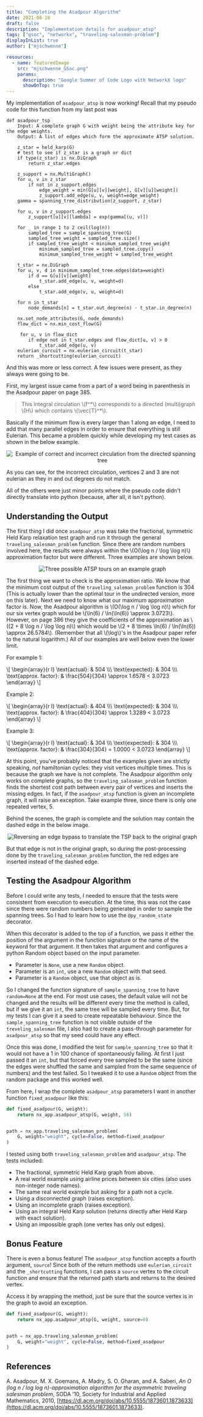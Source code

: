 ```yaml
---
title: "Completing the Asadpour Algorithm"
date: 2021-08-10
draft: false
description: "Implementation details for asadpour_atsp"
tags: ["gsoc", "networkx", "traveling-salesman-problem"]
displayInList: true
author: ["mjschwenne"]

resources:
  - name: featuredImage
    src: "mjschwenne_GSoc.png"
    params:
      description: "Google Summer of Code Logo with NetworkX logo"
      showOnTop: true
---
```


My implementation of `asadpour_atsp` is now working!
Recall that my pseudo code for this function from my last post was

```
def asadpour_tsp
    Input: A complete graph G with weight being the attribute key for the edge weights.
    Output: A list of edges which form the approximate ATSP solution.

    z_star = held_karp(G)
    # test to see if z_star is a graph or dict
    if type(z_star) is nx.DiGraph
        return z_star.edges

    z_support = nx.MultiGraph()
    for u, v in z_star
        if not in z_support.edges
            edge_weight = min(G[u][v][weight], G[v][u][weight])
            z_support.add_edge(u, v, weight=edge_weight)
    gamma = spanning_tree_distribution(z_support, z_star)

    for u, v in z_support.edges
        z_support[u][v][lambda] = exp(gamma[(u, v)])

    for _ in range 1 to 2 ceil(log(n))
        sampled_tree = sample_spanning_tree(G)
        sampled_tree_weight = sampled_tree.size()
        if sampled_tree_weight < minimum_sampled_tree_weight
            minimum_sampled_tree = sampled_tree.copy()
            minimum_sampled_tree_weight = sampled_tree_weight

    t_star = nx.DiGraph
    for u, v, d in minimum_sampled_tree.edges(data=weight)
        if d == G[u][v][weight]
            t_star.add_edge(u, v, weight=d)
        else
            t_star.add_edge(v, u, weight=d)

    for n in t_star
        node_demands[n] = t_star.out_degree(n) - t_star.in_degree(n)

    nx.set_node_attributes(G, node_demands)
    flow_dict = nx.min_cost_flow(G)

     for u, v in flow_dict
        if edge not in t_star.edges and flow_dict[u, v] > 0
            t_star.add_edge(u, v)
    eulerian_curcuit = nx.eulerian_circuit(t_star)
    return _shortcutting(eulerian_curcuit)
```

And this was more or less correct.
A few issues were present, as they always were going to be.

First, my largest issue came from a part of a word being in parenthesis in the Asadpour paper on page 385.

> This integral circulation \\(f^\*\\) corresponds to a directed (multi)graph \\(H\\) which contains \\(\vec{T}^\*\\).

Basically if the minimum flow is every larger than 1 along an edge, I need to add that many parallel edges in order to ensure that everything is still Eulerian.
This became a problem quickly while developing my test cases as shown in the below example.

<center><img src="example-multiflow.png" alt="Example of correct and incorrect circulation from the directed spanning tree"/></center>

As you can see, for the incorrect circulation, vertices 2 and 3 are not eulerian as they in and out degrees do not match.

All of the others were just minor points where the pseudo code didn't directly translate into python (because, after all, it isn't python).

## Understanding the Output

The first thing I did once `asadpour_atsp` was take the fractional, symmetric Held Karp relaxation test graph and run it through the general `traveling_salesman_problem` function.
Since there are random numbers involved here, the results were always within the \\(O(\log n / \log \log n)\\) approximation factor but were different.
Three examples are shown below.

<center><img src="example-tours.png" alt="Three possible ATSP tours on an example graph"/></center>

The first thing we want to check is the approximation ratio.
We know that the minimum cost output of the `traveling_saleman_problem` function is 304 (This is actually lower than the optimal tour in the undirected version, more on this later).
Next we need to know what our maximum approximation factor is.
Now, the Asadpour algorithm is \\(O(\log n / \log \log n)\\) which for our six vertex graph would be \\(\ln(6) / \ln(\ln(6)) \approx 3.0723\\).
However, on page 386 they give the coefficients of the approximation as \\((2 + 8 \log n / \log \log n)\\) which would be \\(2 + 8 \times \ln(6) / \ln(\ln(6)) \approx 26.5784\\).
(Remember that all \\(\log\\)'s in the Asadpour paper refer to the natural logarithm.)
All of our examples are well below even the lower limit.

For example 1:

\\[
\begin{array}{r l}
\text{actual}: & 504 \\\\\\
\text{expected}: & 304 \\\\\\
\text{approx. factor}: & \frac{504}{304} \approx 1.6578 < 3.0723
\end{array}
\\]

Example 2:

\\[
\begin{array}{r l}
\text{actual}: & 404 \\\\\\
\text{expected}: & 304 \\\\\\
\text{approx. factor}: & \frac{404}{304} \approx 1.3289 < 3.0723
\end{array}
\\]

Example 3:

\\[
\begin{array}{r l}
\text{actual}: & 304 \\\\\\
\text{expected}: & 304 \\\\\\
\text{approx. factor}: & \frac{304}{304} = 1.0000 < 3.0723
\end{array}
\\]

At this point, you've probably noticed that the examples given are strictly speaking, _not_ hamiltonian cycles: they visit vertices multiple times.
This is because the graph we have is not complete.
The Asadpour algorithm only works on complete graphs, so the `traveling_salesman_problem` function finds the shortest cost path between every pair of vertices and inserts the missing edges.
In fact, if the `asadpour_atsp` function is given an incomplete graph, it will raise an exception.
Take example three, since there is only one repeated vertex, 5.

Behind the scenes, the graph is complete and the solution may contain the dashed edge in the below image.

<center><img src="complete-bypass.png" alt="Reversing an edge bypass to translate the TSP back to the original graph"/></center>

But that edge is not in the original graph, so during the post-processing done by the `traveling_salesman_problem` function, the red edges are inserted instead of the dashed edge.

## Testing the Asadpour Algorithm

Before I could write any tests, I needed to ensure that the tests were consistent from execution to execution.
At the time, this was not the case since there were random numbers being generated in order to sample the spanning trees.
So I had to learn how to use the `@py_random_state` decorator.

When this decorator is added to the top of a function, we pass it either the position of the argument in the function signature or the name of the keyword for that argument.
It then takes that argument and configures a python Random object based on the input parameter.

- Parameter is `None`, use a new `Random` object.
- Parameter is an `int`, use a new `Random` object with that seed.
- Parameter is a `Random` object, use that object as is.

So I changed the function signature of `sample_spanning_tree` to have `random=None` at the end.
For most use cases, the default value will not be changed and the results will be different every time the method is called, but if we give it an `int`, the same tree will be sampled every time.
But, for my tests I can give it a seed to create repeatable behaviour.
Since the `sample_spanning_tree` function is not visible outside of the `treveling_salesman` file, I also had to create a pass-through parameter for `asadpour_atsp` so that my seed could have any effect.

Once this was done, I modified the test for `sample_spanning_tree` so that it would not have a 1 in 100 chance of spontaneously failing.
At first I just passed it an `int`, but that forced every tree sampled to be the same (since the edges were shuffled the same and sampled from the same sequence of numbers) and the test failed.
So I tweaked it to use a `Random` object from the random package and this worked well.

From here, I wrap the complete `asadpour_atsp` parameters I want in another function `fixed_asadpour` like this:

```python
def fixed_asadpour(G, weight):
    return nx_app.asadpour_atsp(G, weight, 56)


path = nx_app.traveling_salesman_problem(
    G, weight="weight", cycle=False, method=fixed_asadpour
)
```

I tested using both `traveling_salesman_problem` and `asadpour_atsp`.
The tests included:

- The fractional, symmetric Held Karp graph from above.
- A real world example using airline prices between six cities (also uses non-integer node names).
- The same real world example but asking for a path not a cycle.
- Using a disconnected graph (raises exception).
- Using an incomplete graph (raises exception).
- Using an integral Held Karp solution (returns directly after Held Karp with exact solution).
- Using an impossible graph (one vertex has only out edges).

## Bonus Feature

There is even a bonus feature!
The `asadpour_atsp` function accepts a fourth argument, `source`!
Since both of the return methods use `eulerian_circuit` and the `_shortcutting` functions, I can pass a `source` vertex to the circuit function and ensure that the returned path starts and returns to the desired vertex.

Access it by wrapping the method, just be sure that the source vertex is in the graph to avoid an exception.

```python
def fixed_asadpour(G, weight):
    return nx_app.asadpour_atsp(G, weight, source=0)


path = nx_app.traveling_salesman_problem(
    G, weight="weight", cycle=False, method=fixed_asadpour
)
```

## References

A. Asadpour, M. X. Goemans, A. Madry, S. O. Gharan, and A. Saberi, _An O (log n / log log n)-approximation algorithm for the asymmetric traveling salesman problem_, SODA ’10, Society for Industrial and Applied Mathematics, 2010, [https://dl.acm.org/doi/abs/10.5555/1873601.1873633](https://dl.acm.org/doi/abs/10.5555/1873601.1873633).
